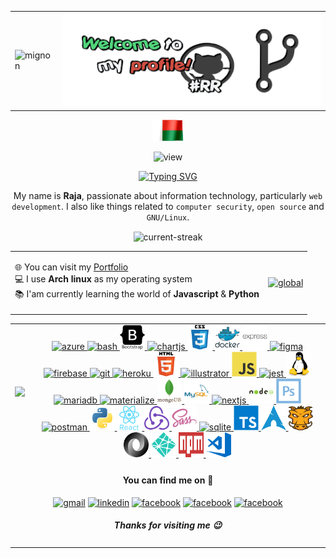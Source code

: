 <!-- BANNER -->
<div align="center">
<table>
<tr>
<td><img src="http://octodex.github.com/images/minion.png" alt="mignon" width="200"></img>
</td>
<td><img src="./src/welcome.png" alt="welcome" width="520" height="150"></td>
</tr>
</table>
</div>

<!-- HEADER -->
<div align="center">
<img src="./src/dago.gif" alt="hello" width="50"></img>
<p> <img src="https://komarev.com/ghpvc/?username=RajaRokoto" alt="view" width="120"/> 
</p>

[![Typing SVG](https://readme-typing-svg.herokuapp.com?font=courier&color=%2331CD1E&width=420&lines=raja%40github%3A~%24+echo+%22opensource%22;raja%40github%3A~%24+echo+%22study+%26+share%22;raja%40github%3A~%24+echo+%22improve%22)]()

</div>

<!-- ABOUT -->
<div align="center">

My name is **Raja**, passionate about information technology, particularly `web development`. I also like things related to `computer security`, `open source` and ` GNU/Linux`.

<img align="center" src="https://github-readme-streak-stats.herokuapp.com/?user=RajaRakoto&" alt="current-streak" />

<table>
<td>

🌐 You can visit my <a href="https://portfolio-raja.netlify.app/">Portfolio</a> <br> 💻 I use **Arch linux** as my operating system <br> 📚 I'am currently learning the world of **Javascript** & **Python**</td>

<td>

[![global](https://github-readme-stats.vercel.app/api/top-langs/?username=RajaRakoto&langs_count=20&layout=compact&hide=pascal,java,c,html,css,php,hack,assembly,scss)](https://github.com/RajaRakoto)

</td>
</table>
</div>

<!-- SECTION -->
<table>
 <th>
 <img src="https://media.giphy.com/media/WUlplcMpOCEmTGBtBW/giphy.gif" width="150"><br>
 </th>
  <td align="center">
 <a href="https://azure.microsoft.com/en-in/" target="_blank" rel="noreferrer"> <img src="https://www.vectorlogo.zone/logos/microsoft_azure/microsoft_azure-icon.svg" alt="azure" width="40" height="40"/> </a> <a href="https://www.gnu.org/software/bash/" target="_blank" rel="noreferrer"> <img src="https://www.vectorlogo.zone/logos/gnu_bash/gnu_bash-icon.svg" alt="bash" width="40" height="40"/> </a> <a href="https://getbootstrap.com" target="_blank" rel="noreferrer"> <img src="https://raw.githubusercontent.com/devicons/devicon/master/icons/bootstrap/bootstrap-plain-wordmark.svg" alt="bootstrap" width="40" height="40"/> </a> <a href="https://www.chartjs.org" target="_blank" rel="noreferrer"> <img src="https://www.chartjs.org/media/logo-title.svg" alt="chartjs" width="40" height="40"/> </a> <a href="https://www.w3schools.com/css/" target="_blank" rel="noreferrer"> <img src="https://raw.githubusercontent.com/devicons/devicon/master/icons/css3/css3-original-wordmark.svg" alt="css3" width="40" height="40"/> </a> <a href="https://www.docker.com/" target="_blank" rel="noreferrer"> <img src="https://raw.githubusercontent.com/devicons/devicon/master/icons/docker/docker-original-wordmark.svg" alt="docker" width="40" height="40"/> </a> <a href="https://expressjs.com" target="_blank" rel="noreferrer"> <img src="https://raw.githubusercontent.com/devicons/devicon/master/icons/express/express-original-wordmark.svg" alt="express" width="40" height="40"/> </a> <a href="https://www.figma.com/" target="_blank" rel="noreferrer"> <img src="https://www.vectorlogo.zone/logos/figma/figma-icon.svg" alt="figma" width="40" height="40"/> </a> <a href="https://firebase.google.com/" target="_blank" rel="noreferrer"> <img src="https://www.vectorlogo.zone/logos/firebase/firebase-icon.svg" alt="firebase" width="40" height="40"/> </a> <a href="https://git-scm.com/" target="_blank" rel="noreferrer"> <img src="https://www.vectorlogo.zone/logos/git-scm/git-scm-icon.svg" alt="git" width="40" height="40"/> </a> <a href="https://heroku.com" target="_blank" rel="noreferrer"> <img src="https://www.vectorlogo.zone/logos/heroku/heroku-icon.svg" alt="heroku" width="40" height="40"/> </a> <a href="https://www.w3.org/html/" target="_blank" rel="noreferrer"> <img src="https://raw.githubusercontent.com/devicons/devicon/master/icons/html5/html5-original-wordmark.svg" alt="html5" width="40" height="40"/> </a> <a href="https://www.adobe.com/in/products/illustrator.html" target="_blank" rel="noreferrer"> <img src="https://www.vectorlogo.zone/logos/adobe_illustrator/adobe_illustrator-icon.svg" alt="illustrator" width="40" height="40"/> </a> <a href="https://developer.mozilla.org/en-US/docs/Web/JavaScript" target="_blank" rel="noreferrer"> <img src="https://raw.githubusercontent.com/devicons/devicon/master/icons/javascript/javascript-original.svg" alt="javascript" width="40" height="40"/> </a> <a href="https://jestjs.io" target="_blank" rel="noreferrer"> <img src="https://www.vectorlogo.zone/logos/jestjsio/jestjsio-icon.svg" alt="jest" width="40" height="40"/> </a> <a href="https://www.linux.org/" target="_blank" rel="noreferrer"> <img src="https://raw.githubusercontent.com/devicons/devicon/master/icons/linux/linux-original.svg" alt="linux" width="40" height="40"/> </a> <a href="https://mariadb.org/" target="_blank" rel="noreferrer"> <img src="https://www.vectorlogo.zone/logos/mariadb/mariadb-icon.svg" alt="mariadb" width="40" height="40"/> </a> <a href="https://materializecss.com/" target="_blank" rel="noreferrer"> <img src="https://raw.githubusercontent.com/prplx/svg-logos/5585531d45d294869c4eaab4d7cf2e9c167710a9/svg/materialize.svg" alt="materialize" width="40" height="40"/> </a> <a href="https://www.mongodb.com/" target="_blank" rel="noreferrer"> <img src="https://raw.githubusercontent.com/devicons/devicon/master/icons/mongodb/mongodb-original-wordmark.svg" alt="mongodb" width="40" height="40"/> </a> <a href="https://www.mysql.com/" target="_blank" rel="noreferrer"> <img src="https://raw.githubusercontent.com/devicons/devicon/master/icons/mysql/mysql-original-wordmark.svg" alt="mysql" width="40" height="40"/> </a> <a href="https://nextjs.org/" target="_blank" rel="noreferrer"> <img src="https://cdn.worldvectorlogo.com/logos/nextjs-2.svg" alt="nextjs" width="40" height="40"/> </a> <a href="https://nodejs.org" target="_blank" rel="noreferrer"> <img src="https://raw.githubusercontent.com/devicons/devicon/master/icons/nodejs/nodejs-original-wordmark.svg" alt="nodejs" width="40" height="40"/> </a> <a href="https://www.photoshop.com/en" target="_blank" rel="noreferrer"> <img src="https://raw.githubusercontent.com/devicons/devicon/master/icons/photoshop/photoshop-line.svg" alt="photoshop" width="40" height="40"/> </a> <a href="https://postman.com" target="_blank" rel="noreferrer"> <img src="https://www.vectorlogo.zone/logos/getpostman/getpostman-icon.svg" alt="postman" width="40" height="40"/> </a> <a href="https://www.python.org" target="_blank" rel="noreferrer"> <img src="https://raw.githubusercontent.com/devicons/devicon/master/icons/python/python-original.svg" alt="python" width="40" height="40"/> </a> <a href="https://reactjs.org/" target="_blank" rel="noreferrer"> <img src="https://raw.githubusercontent.com/devicons/devicon/master/icons/react/react-original-wordmark.svg" alt="react" width="40" height="40"/> </a> <a href="https://redux.js.org" target="_blank" rel="noreferrer"> <img src="https://raw.githubusercontent.com/devicons/devicon/master/icons/redux/redux-original.svg" alt="redux" width="40" height="40"/> </a> <a href="https://sass-lang.com" target="_blank" rel="noreferrer"> <img src="https://raw.githubusercontent.com/devicons/devicon/master/icons/sass/sass-original.svg" alt="sass" width="40" height="40"/> </a> <a href="https://www.sqlite.org/" target="_blank" rel="noreferrer"> <img src="https://www.vectorlogo.zone/logos/sqlite/sqlite-icon.svg" alt="sqlite" width="40" height="40"/> </a> <a href="https://www.typescriptlang.org/" target="_blank" rel="noreferrer"> <img src="https://raw.githubusercontent.com/devicons/devicon/master/icons/typescript/typescript-original.svg" alt="typescript" width="40" height="40"/> </a> </a><a href="https://archlinux.fr/" target="_blank" rel="noreferrer"> <img src="https://raw.githubusercontent.com/RajaRakoto/github-docs/master/tech-svg/arch.svg" alt="arch" width="40" height="40"/> </a> 
<a href="https://gruntjs.com/" target="_blank" rel="noreferrer"> <img src="https://raw.githubusercontent.com/RajaRakoto/github-docs/master/tech-svg/grunt.svg" alt="grunt" width="40" height="40"/> </a> 
<a href="https://developer.mozilla.org/fr/docs/Web/JavaScript/Reference/Global_Objects/JSON" target="_blank" rel="noreferrer"> <img src="https://raw.githubusercontent.com/RajaRakoto/github-docs/master/tech-svg/json.svg" alt="json" width="40" height="40"/> </a> 
<a href="https://www.netlify.com/" target="_blank" rel="noreferrer"> <img src="https://raw.githubusercontent.com/RajaRakoto/github-docs/master/tech-svg/netlify.svg" alt="netlify" width="40" height="40"/> </a> 
<a href="https://www.npmjs.com/" target="_blank" rel="noreferrer"> <img src="https://raw.githubusercontent.com/RajaRakoto/github-docs/master/tech-svg/npm.svg" alt="npm" width="40" height="40"/> </a> 
<a href="https://code.visualstudio.com/" target="_blank" rel="noreferrer"> <img src="https://raw.githubusercontent.com/RajaRakoto/github-docs/master/tech-svg/vscode.svg" alt="vscode" width="40" height="40"/> </a>

  </td>
 </tr>
 <td colspan="7">
  <div align="center" >

<h4>You can find me on 💬</h4>
<p>
<a href="mailto:raja.rakoto7@gmail.com" target="blank"><img src="https://cdn.jsdelivr.net/npm/simple-icons@3.0.1/icons/gmail.svg" alt="gmail" height="40" width="40" /></a> 
<a href="https://www.linkedin.com/in/raja-rakotonirina-20a0b116b" target="blank"><img src="https://cdn.jsdelivr.net/npm/simple-icons@3.0.1/icons/linkedin.svg" alt="linkedin" height="40" width="40" /></a>
<a href="https://www.facebook.com/raja.rakotonirina" target="blank"><img src="https://cdn.jsdelivr.net/npm/simple-icons@3.0.1/icons/facebook.svg" alt="facebook" height="40" width="40" /></a>
<a href="https://codepen.io/rajarakoto" target="blank"><img src="https://cdn.jsdelivr.net/npm/simple-icons@3.0.1/icons/codepen.svg" alt="facebook" height="40" width="40" /></a>
<a href="https://stackoverflow.com/users/17470222/raja-rakotonirina" target="blank"><img src="https://cdn.jsdelivr.net/npm/simple-icons@3.0.1/icons/stackoverflow.svg" alt="facebook" height="40" width="40" /></a>
</p>
<h5 class="test">Thanks for visiting me 😉️</h5>

  </td>
  </div>
  
</table>
